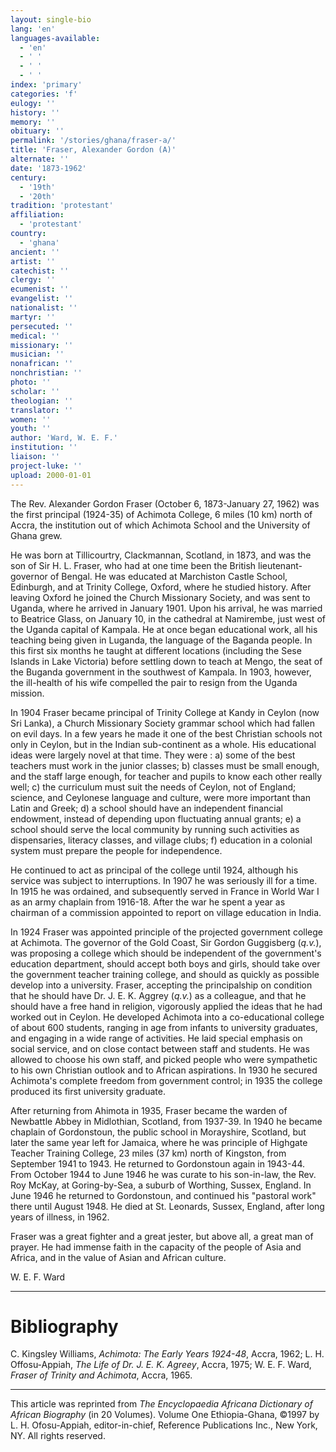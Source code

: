 ```yaml
---
layout: single-bio
lang: 'en'
languages-available:
  - 'en'
  - ' '
  - ' '
  - ' '
index: 'primary'
categories: 'f'
eulogy: ''
history: ''
memory: ''
obituary: ''
permalink: '/stories/ghana/fraser-a/'
title: 'Fraser, Alexander Gordon (A)'
alternate: ''
date: '1873-1962'
century:
  - '19th'
  - '20th'
tradition: 'protestant'
affiliation:
  - 'protestant'
country:
  - 'ghana'
ancient: ''
artist: ''
catechist: ''
clergy: ''
ecumenist: ''
evangelist: ''
nationalist: ''
martyr: ''
persecuted: ''
medical: ''
missionary: ''
musician: ''
nonafrican: ''
nonchristian: ''
photo: ''
scholar: ''
theologian: ''
translator: ''
women: ''
youth: ''
author: 'Ward, W. E. F.'
institution: ''
liaison: ''
project-luke: ''
upload: 2000-01-01
---
```



The Rev. Alexander Gordon Fraser (October 6, 1873-January 27, 1962) was the first principal (1924-35) of Achimota College, 6 miles (10 km) north of Accra, the institution out of which Achimota School and the University of Ghana grew.

He was born at Tillicourtry, Clackmannan, Scotland, in 1873, and was the son of Sir H. L. Fraser, who had at one time been the British lieutenant-governor of Bengal. He was educated at Marchiston Castle School, Edinburgh, and at Trinity College, Oxford, where he studied history. After leaving Oxford he joined the Church Missionary Society, and was sent to Uganda, where he arrived in January 1901. Upon his arrival, he was married to Beatrice Glass, on January 10, in the cathedral at Namirembe, just west of the Uganda capital of Kampala. He at once began educational work, all his teaching being given in Luganda, the language of the Baganda people. In this first six months he taught at different locations (including the Sese Islands in Lake Victoria) before settling down to teach at Mengo, the seat of the Buganda government in the southwest of Kampala. In 1903, however, the ill-health of his wife compelled the pair to resign from the Uganda mission.

In 1904 Fraser became principal of Trinity College at Kandy in Ceylon (now Sri Lanka), a Church Missionary Society grammar school which had fallen on evil days. In a few years he made it one of the best Christian schools not only in Ceylon, but in the Indian sub-continent as a whole. His educational ideas were largely novel at that time. They were : a) some of the best teachers must work in the junior classes; b) classes must be small enough, and the staff large enough, for teacher and pupils to know each other really well; c) the curriculum must suit the needs of Ceylon, not of England; science, and Ceylonese language and culture, were more important than Latin and Greek; d) a school should have an independent financial endowment, instead of depending upon fluctuating annual grants; e) a school should serve the local community by running such activities as dispensaries, literacy classes, and village clubs; f) education in a colonial system must prepare the people for independence.

He continued to act as principal of the college until 1924, although his service was subject to interruptions. In 1907 he was seriously ill for a time. In 1915 he was ordained, and subsequently served in France in World War I as an army chaplain from 1916-18. After the war he spent a year as chairman of a commission appointed to report on village education in India.

In 1924 Fraser was appointed principle of the projected government college at Achimota. The governor of the Gold Coast, Sir Gordon Guggisberg (*q.v.*), was proposing a college which should be independent of the government's education department, should accept both boys and girls, should take over the government teacher training college, and should as quickly as possible develop into a university. Fraser, accepting the principalship on condition that he should have Dr. J. E. K. Aggrey (*q.v.*) as a colleague, and that he should have a free hand in religion, vigorously applied the ideas that he had worked out in Ceylon. He developed Achimota into a co-educational college of about 600 students, ranging in age from infants to university graduates, and engaging in a wide range of activities. He laid special emphasis on social service, and on close contact between staff and students.
He was allowed to choose his own staff, and picked people who were sympathetic to his own Christian outlook and to African aspirations. In 1930 he secured Achimota's complete freedom from government control; in 1935 the college produced its first university graduate.

After returning from Ahimota in 1935, Fraser became the warden of Newbattle Abbey in Midlothian, Scotland, from 1937-39. In 1940 he became chaplain of Gordonstoun, the public school in Morayshire, Scotland, but later the same year left for Jamaica, where he was principle of Highgate Teacher Training College, 23 miles (37 km) north of Kingston, from September 1941 to 1943. He returned to Gordonstoun again in 1943-44. From October 1944 to June 1946 he was curate to his son-in-law, the Rev. Roy McKay, at Goring-by-Sea, a suburb of Worthing, Sussex, England. In June 1946 he returned to Gordonstoun, and continued his "pastoral work" there until August 1948. He died at St. Leonards, Sussex, England, after long years of illness, in 1962.

Fraser was a great fighter and a great jester, but above all, a great man of prayer. He had immense faith in the capacity of the people of Asia and Africa, and in the value of Asian and African culture.

W. E. F. Ward

---

# Bibliography

C. Kingsley Williams, *Achimota: The Early Years 1924-48*, Accra, 1962; L. H. Offosu-Appiah, *The Life of Dr. J. E. K. Agreey*, Accra, 1975; W. E. F. Ward, *Fraser of Trinity and Achimota*, Accra, 1965.

---

This article was reprinted from *The Encyclopaedia Africana Dictionary of African Biography* (in 20 Volumes). Volume One Ethiopia-Ghana, &copy;1997 by L. H. Ofosu-Appiah, editor-in-chief, Reference Publications Inc., New York, NY. All rights reserved.